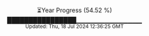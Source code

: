 <p align="center">
⏳Year Progress (54.52 %) <br>
████████████████▁▁▁▁▁▁▁▁▁▁▁▁▁▁ <br>
<sub>Updated: Thu, 18 Jul 2024 12:36:25 GMT</sub>
</p>

